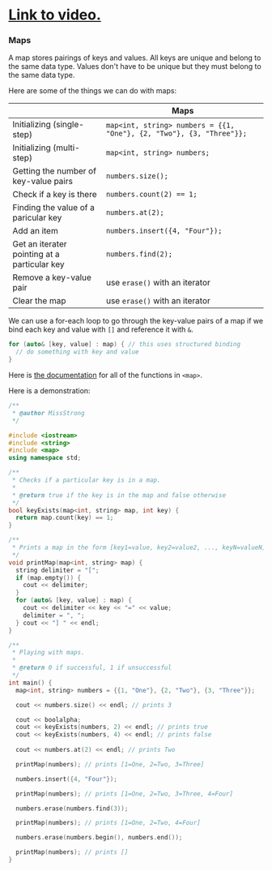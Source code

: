 # [Link to video.](https://www.youtube.com/watch?v=BgaNII79gRA&list=PLVD25niNi0BmyIN50t6sV5ryhTsgFsqJo)

### Maps
 
A map stores pairings of keys and values. All keys are unique and belong to the same data type. Values don't have to be unique but they must belong to the same data type. 


Here are some of the things we can do with maps:

| | Maps | 
| --- | --- |
| Initializing (single-step) | `map<int, string> numbers = {{1, "One"}, {2, "Two"}, {3, "Three"}};` | 
| Initializing (multi-step) | `map<int, string> numbers;` | 
| Getting the number of key-value pairs | `numbers.size();` |
| Check if a key is there | `numbers.count(2) == 1;` | 
| Finding the value of a paricular key | `numbers.at(2);` | 
| Add an item | `numbers.insert({4, "Four"});` | 
| Get an iterater pointing at a particular key | `numbers.find(2);` | 
| Remove a key-value pair | use `erase()` with an iterator | 
| Clear the map | use `erase()` with an iterator | 

We can use a for-each loop to go through the key-value pairs of a map if we bind each key and value with `[]` and reference it with `&`.

```cpp
for (auto& [key, value] : map) { // this uses structured binding
  // do something with key and value
}
```
Here is [the documentation](https://en.cppreference.com/w/cpp/container/map) for all of the functions in `<map>`.

Here is a demonstration:

```cpp
/**
 * @author MissStrong
 */

#include <iostream>
#include <string>
#include <map>
using namespace std;

/** 
 * Checks if a particular key is in a map.
 *
 * @return true if the key is in the map and false otherwise
 */
bool keyExists(map<int, string> map, int key) {
  return map.count(key) == 1;
}

/**
 * Prints a map in the form [key1=value, key2=value2, ..., keyN=valueN].
 */
void printMap(map<int, string> map) {
  string delimiter = "[";
  if (map.empty()) {
    cout << delimiter;
  }
  for (auto& [key, value] : map) {
    cout << delimiter << key << "=" << value;
    delimiter = ", ";
  } cout << "] " << endl;
}

/**
 * Playing with maps.
 *
 * @return 0 if successful, 1 if unsuccessful
 */
int main() {
  map<int, string> numbers = {{1, "One"}, {2, "Two"}, {3, "Three"}};

  cout << numbers.size() << endl; // prints 3

  cout << boolalpha;
  cout << keyExists(numbers, 2) << endl; // prints true
  cout << keyExists(numbers, 4) << endl; // prints false
  
  cout << numbers.at(2) << endl; // prints Two

  printMap(numbers); // prints [1=One, 2=Two, 3=Three]  

  numbers.insert({4, "Four"});

  printMap(numbers); // prints [1=One, 2=Two, 3=Three, 4=Four]  

  numbers.erase(numbers.find(3));

  printMap(numbers); // prints [1=One, 2=Two, 4=Four]  

  numbers.erase(numbers.begin(), numbers.end());

  printMap(numbers); // prints []
}
```
